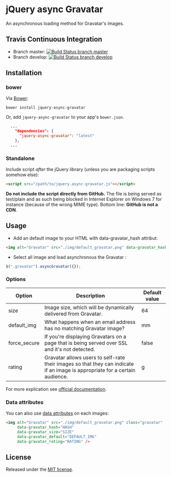 # jQuery async Gravatar
An asynchronous loading method for Gravatar's images.

## Travis Continuous Integration
* Branch master:  [![Build Status branch master](https://travis-ci.org/llaumgui/jquery-async-gravatar.svg?branch=master)](https://travis-ci.org/llaumgui/jquery-async-gravatar)
* Branch develop: [![Build Status branch develop](https://travis-ci.org/llaumgui/jquery-async-gravatar.svg?branch=develop)](https://travis-ci.org/llaumgui/jquery-async-gravatar)

## Installation
### bower

Via [Bower](http://bower.io):

```
bower install jquery-async-gravatar
```

Or, add `jquery-async-gravatar` to your app's `bower.json`.

```json
  ...
    "dependencies": {
      "jquery-async-gravatar": "latest"
    },
  ...
```

### Standalone
Include script *after* the jQuery library (unless you are packaging scripts somehow else):

```html
<script src="/path/to/jquery.async-gravatar.js"></script>
```

**Do not include the script directly from GitHub.** The file is being served as text/plain and as such being blocked
in Internet Explorer on Windows 7 for instance (because of the wrong MIME type). Bottom line: **GitHub is not a CDN**.

## Usage
* Add an default image to your HTML with data-gravatar_hash attribut:
```html
<img alt="Gravatar" src="./img/default_gravatar.png" data-gravatar_hash="HASH" class="gravatar" />
```
* Select all image and load asynchronous the Gravatar :

```javascript
$(".gravatar").asyncGravatar({});
```

### Options
| Option        | Description   | Default value |
| ------------- | ------------- | ------------- |
| size | Image size, which will be dynamically delivered from Gravatar. | 64 |
| default_img | What happens when an email address has no matching Gravatar image? | mm |
| force_secure | If you're displaying Gravatars on a page that is being served over SSL and it's not detected. | false |
| rating  | Gravatar allows users to self-rate their images so that they can indicate if an image is appropriate for a certain audience. | g |

For more explication see [official documentation](https://gravatar.com/site/implement/images/).

### Data attributes
You can also use [data attributes](https://developer.mozilla.org/en-US/docs/Web/Guide/HTML/Using_data_attributes) on each images:
```html
<img alt="Gravatar" src="./img/default_gravatar.png" class="gravatar"
     data-gravatar_hash="HASH"
     data-gravatar_size="SIZE"
     data-gravatar_default="DEFAULT_IMG"
     data-gravatar_rating="RATING" />
```

## License
Released under the [MIT license](http://www.opensource.org/licenses/MIT).
